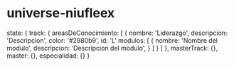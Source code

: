 # universe-niufleex

state: {
  track: {
    areasDeConocimiento: [
      {
        nombre: 'Liderazgo',
        descripcion: 'Descripcion',
        color: '#2980b9',
        id: 'L'
        modulos: [
          {
            nombre: 'Nombre del modulo',
            descripcion: 'Descripcion del modulo',
          }
        ]
      }
    ]
  },
  masterTrack: {},
  master: {},
  especialidad: {}
}
